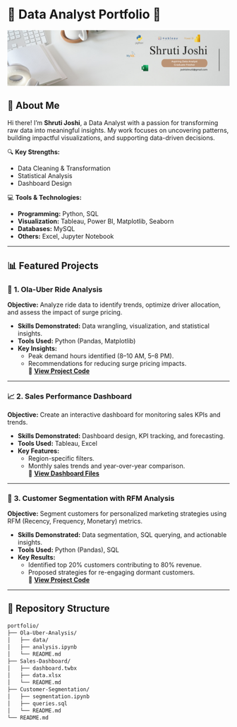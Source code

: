 # 🌟 **Data Analyst Portfolio** 🌟  

![Portfolio Banner](Banner.png)  
 

## **📌 About Me**  

Hi there! I’m **Shruti Joshi**, a Data Analyst with a passion for transforming raw data into meaningful insights. My work focuses on uncovering patterns, building impactful visualizations, and supporting data-driven decisions.  

🔍 **Key Strengths:**  
- Data Cleaning & Transformation  
- Statistical Analysis  
- Dashboard Design  

💻 **Tools & Technologies:**  
- **Programming:** Python, SQL  
- **Visualization:** Tableau, Power BI, Matplotlib, Seaborn  
- **Databases:** MySQL 
- **Others:** Excel, Jupyter Notebook

---

## **📊 Featured Projects**  

### 🚖 **1. Ola-Uber Ride Analysis**  
**Objective:** Analyze ride data to identify trends, optimize driver allocation, and assess the impact of surge pricing.  
- **Skills Demonstrated:** Data wrangling, visualization, and statistical insights.  
- **Tools Used:** Python (Pandas, Matplotlib)  
- **Key Insights:**  
  - Peak demand hours identified (8–10 AM, 5–8 PM).  
  - Recommendations for reducing surge pricing impacts.  
📁 **[View Project Code](https://github.com/yourusername/portfolio/tree/main/Ola-Uber-Analysis)**  

---

### 📈 **2. Sales Performance Dashboard**  
**Objective:** Create an interactive dashboard for monitoring sales KPIs and trends.  
- **Skills Demonstrated:** Dashboard design, KPI tracking, and forecasting.  
- **Tools Used:** Tableau, Excel  
- **Key Features:**  
  - Region-specific filters.  
  - Monthly sales trends and year-over-year comparison.  
📁 **[View Dashboard Files](https://github.com/yourusername/portfolio/tree/main/Sales-Dashboard)**  

---

### 🧮 **3. Customer Segmentation with RFM Analysis**  
**Objective:** Segment customers for personalized marketing strategies using RFM (Recency, Frequency, Monetary) metrics.  
- **Skills Demonstrated:** Data segmentation, SQL querying, and actionable insights.  
- **Tools Used:** Python (Pandas), SQL  
- **Key Results:**  
  - Identified top 20% customers contributing to 80% revenue.  
  - Proposed strategies for re-engaging dormant customers.  
📁 **[View Project Code](https://github.com/yourusername/portfolio/tree/main/Customer-Segmentation)**  

---

## **📂 Repository Structure**  

```plaintext
portfolio/
├── Ola-Uber-Analysis/
│   ├── data/
│   ├── analysis.ipynb
│   └── README.md
├── Sales-Dashboard/
│   ├── dashboard.twbx
│   ├── data.xlsx
│   └── README.md
├── Customer-Segmentation/
│   ├── segmentation.ipynb
│   ├── queries.sql
│   └── README.md
└── README.md


